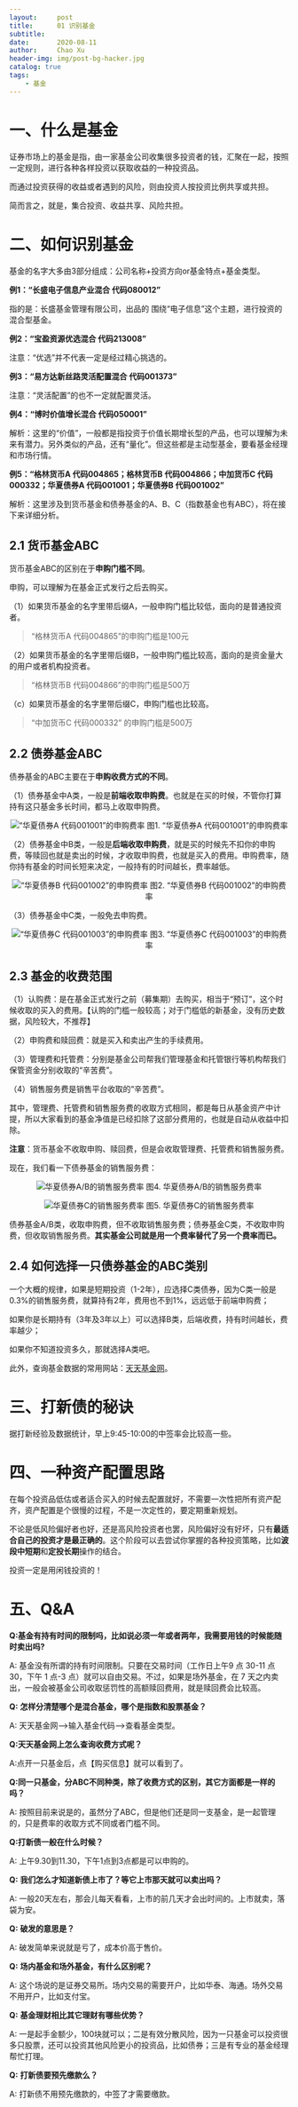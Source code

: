 ```yaml
---
layout:     post
title:      01 识别基金
subtitle:   
date:       2020-08-11
author:     Chao Xu
header-img: img/post-bg-hacker.jpg
catalog: true
tags:
    - 基金
---
```


# **一、什么是基金**

证券市场上的基金是指，由一家基金公司收集很多投资者的钱，汇聚在一起，按照一定规则，进行各种各样投资以获取收益的一种投资品。

而通过投资获得的收益或者遇到的风险，则由投资人按投资比例共享或共担。

简而言之，就是，集合投资、收益共享、风险共担。

# **二、如何识别基金**

基金的名字大多由3部分组成：公司名称+投资方向or基金特点+基金类型。

**例1：“长盛电子信息产业混合 代码080012”**

指的是：长盛基金管理有限公司，出品的 围绕“电子信息”这个主题，进行投资的混合型基金。

**例2：“宝盈资源优选混合 代码213008”**

注意：“优选”并不代表一定是经过精心挑选的。

**例3：“易方达新丝路灵活配置混合 代码001373”**

注意：“灵活配置”的也不一定就配置灵活。

**例4：“博时价值增长混合 代码050001”**

解析：这里的“价值”，一般都是指投资于价值长期增长型的产品，也可以理解为未来有潜力。另外类似的产品，还有“量化”。但这些都是主动型基金，要看基金经理和市场行情。

**例5：“格林货币A 代码004865；格林货币B 代码004866；中加货币C 代码000332；华夏债券A 代码001001；华夏债券B 代码001002”**

解析：这里涉及到货币基金和债券基金的A、B、C（指数基金也有ABC），将在接下来详细分析。

## **2.1** **货币基金ABC**

货币基金ABC的区别在于**申购门槛不同**。

申购，可以理解为在基金正式发行之后去购买。

（1）如果货币基金的名字里带后缀A，一般申购门槛比较低，面向的是普通投资者。

> “格林货币A 代码004865”的申购门槛是100元

（2）如果货币基金的名字里带后缀B，一般申购门槛比较高，面向的是资金量大的用户或者机构投资者。

> “格林货币B 代码004866”的申购门槛是500万

（c）如果货币基金的名字里带后缀C，申购门槛也比较高。

> “中加货币C 代码000332” 的申购门槛是500万

## **2.2** **债券基金ABC**

债券基金的ABC主要在于**申购收费方式的不同**。

（1）债券基金中A类，一般是**前端收取申购费**。也就是在买的时候，不管你打算持有这只基金多长时间，都马上收取申购费。

<p align="center">
  <img src="https://i.loli.net/2020/09/22/TEeFDqru2f5AwXj.png" title="“华夏债券A 代码001001”的申购费率">
图1. “华夏债券A 代码001001”的申购费率
</p>

（2）债券基金中B类，一般是**后端收取申购费**，就是买的时候先不扣你的申购费，等赎回也就是卖出的时候，才收取申购费，也就是买入的费用。申购费率，随你持有基金的时间长短来决定，一般持有的时间越长，费率越低。

<p align="center">
  <img src="https://i.loli.net/2020/09/22/hBUnTzxXm5kVtLb.png" title="“华夏债券B 代码001002”的申购费率">
图2. “华夏债券B 代码001002”的申购费率
</p>



（3）债券基金中C类，一般免去申购费。

<p align="center">
  <img src="https://i.loli.net/2020/09/22/zKiCcm9GEdHeNoQ.png" title="“华夏债券C 代码001003”的申购费率">
图3. “华夏债券C 代码001003”的申购费率
</p>



## **2.3** **基金的收费范围**

（1）认购费：是在基金正式发行之前（募集期）去购买，相当于“预订”，这个时候收取的买入的费用。【认购的门槛一般较高；对于门槛低的新基金，没有历史数据，风险较大，不推荐】

（2）申购费和赎回费：就是买入和卖出产生的手续费用。

（3）管理费和托管费：分别是基金公司帮我们管理基金和托管银行等机构帮我们保管资金分别收取的“辛苦费”。

（4）销售服务费是销售平台收取的“辛苦费”。

其中，管理费、托管费和销售服务费的收取方式相同，都是每日从基金资产中计提，所以大家看到的基金净值是已经扣除了这部分费用的，也就是自动从收益中扣除。

**注意**：货币基金不收取申购、赎回费，但是会收取管理费、托管费和销售服务费。

现在，我们看一下债券基金的销售服务费：

<p align="center">
  <img src="https://i.loli.net/2020/09/23/RQ8Yq7DOWXUrcG1.png" title="华夏债券A/B的销售服务费率">
图4. 华夏债券A/B的销售服务费率
</p>



<p align="center">
  <img src="https://i.loli.net/2020/09/23/g9ZoH642yqeaSlO.png" title="华夏债券C的销售服务费率">
图5. 华夏债券C的销售服务费率
</p>



债券基金A/B类，收取申购费，但不收取销售服务费；债券基金C类，不收取申购费，但收取销售服务费。**其实基金公司就是用一个费率替代了另一个费率而已。**

## **2.4** **如何选择一只债券基金的ABC类别**

一个大概的规律，如果是短期投资（1-2年），应选择C类债券，因为C类一般是0.3%的销售服务费，就算持有2年，费用也不到1%，远远低于前端申购费；

如果你是长期持有（3年及3年以上）可以选择B类，后端收费，持有时间越长，费率越少；

如果你不知道投资多久，那就选择A类吧。

此外，查询基金数据的常用网站：[天天基金网](https://fund.eastmoney.com/)。

# **三、打新债的秘诀**

据打新经验及数据统计，早上9:45-10:00的中签率会比较高一些。

# **四、一种资产配置思路**

在每个投资品低估或者适合买入的时候去配置就好，不需要一次性把所有资产配齐，资产配置是个很慢的过程，不是一次定性的，要定期重新规划。

不论是低风险偏好者也好，还是高风险投资者也罢，风险偏好没有好坏，只有**最适合自己的投资才是最正确的**。这个阶段可以去尝试你掌握的各种投资策略，比如**波段中短期**和**定投长期**操作的结合。

投资一定是用闲钱投资的！

# **五、Q&A**

**Q:基金有持有时间的限制吗，比如说必须一年或者两年，我需要用钱的时候能随时卖出吗?**

A: 基金没有所谓的持有时间限制。只要在交易时间（工作日上午9 点 30-11 点 30，下午 1 点-3 点）就可以自由交易。不过，如果是场外基金，在 7 天之内卖出，一般会被基金公司收取惩罚性的高额赎回费用，就是赎回费会比较高。

**Q:** **怎样分清楚哪个是混合基金，哪个是指数和股票基金？**

A: 天天基金网-->输入基金代码-->查看基金类型。

**Q:天天基金网上怎么查询收费方式呢？**

A:点开一只基金后，点【购买信息】就可以看到了。

**Q:同一只基金，分ABC不同种类，除了收费方式的区别，其它方面都是一样的吗？**

A: 按照目前来说是的，虽然分了ABC，但是他们还是同一支基金，是一起管理的，只是费率的收取方式不同或者门槛不同。

**Q:打新债一般在什么时候？**

A: 上午9.30到11.30，下午1点到3点都是可以申购的。

**Q:** **我们怎么才知道新债上市了？等它上市那天就可以卖出吗？**

A: 一般20天左右，那会儿每天看看，上市的前几天才会出时间的。上市就卖，落袋为安。

**Q:** **破发的意思是？**

A: 破发简单来说就是亏了，成本价高于售价。

**Q:** **场内基金和场外基金，有什么区别呢？**

A: 这个场说的是证券交易所。场内交易的需要开户，比如华泰、海通。场外交易不用开户，比如支付宝。

**Q:** **基金理财相比其它理财有哪些优势？**

A: 一是起手金额少，100块就可以；二是有效分散风险，因为一只基金可以投资很多只股票，还可以投资其他风险更小的投资品，比如债券；三是有专业的基金经理帮忙打理。

**Q:** **打新债要预先缴款么？**

A: 打新债不用预先缴款的，中签了才需要缴款。